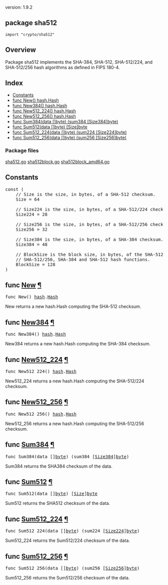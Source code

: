 version: 1.9.2
## package sha512

  `import "crypto/sha512"`

## Overview

Package sha512 implements the SHA-384, SHA-512, SHA-512/224, and SHA-512/256
hash algorithms as defined in FIPS 180-4.

## Index

- [Constants](#pkg-constants)
- [func New() hash.Hash](#New)
- [func New384() hash.Hash](#New384)
- [func New512_224() hash.Hash](#New512_224)
- [func New512_256() hash.Hash](#New512_256)
- [func Sum384(data []byte) (sum384 [Size384]byte)](#Sum384)
- [func Sum512(data []byte) [Size]byte](#Sum512)
- [func Sum512_224(data []byte) (sum224 [Size224]byte)](#Sum512_224)
- [func Sum512_256(data []byte) (sum256 [Size256]byte)](#Sum512_256)

### Package files
 [sha512.go](//github.com/golang/go/blob/2ea7d3461bb41d0ae12b56ee52d43314bcdb97f9/src/crypto/sha512/sha512.go) [sha512block.go](//github.com/golang/go/blob/2ea7d3461bb41d0ae12b56ee52d43314bcdb97f9/src/crypto/sha512/sha512block.go) [sha512block_amd64.go](//github.com/golang/go/blob/2ea7d3461bb41d0ae12b56ee52d43314bcdb97f9/src/crypto/sha512/sha512block_amd64.go)

<h2 id="pkg-constants">Constants</h2>

<pre>const (
    <span class="comment">// Size is the size, in bytes, of a SHA-512 checksum.</span>
    <span id="Size">Size</span> = 64

    <span class="comment">// Size224 is the size, in bytes, of a SHA-512/224 checksum.</span>
    <span id="Size224">Size224</span> = 28

    <span class="comment">// Size256 is the size, in bytes, of a SHA-512/256 checksum.</span>
    <span id="Size256">Size256</span> = 32

    <span class="comment">// Size384 is the size, in bytes, of a SHA-384 checksum.</span>
    <span id="Size384">Size384</span> = 48

    <span class="comment">// BlockSize is the block size, in bytes, of the SHA-512/224,</span>
    <span class="comment">// SHA-512/256, SHA-384 and SHA-512 hash functions.</span>
    <span id="BlockSize">BlockSize</span> = 128
)</pre>


<h2 id="New">func <a href="//github.com/golang/go/blob/2ea7d3461bb41d0ae12b56ee52d43314bcdb97f9/src/crypto/sha512/sha512.go#L118">New</a>
    <a href="#New">¶</a></h2>
<pre>func New() <a href="/hash/">hash</a>.<a href="/hash/#Hash">Hash</a></pre>

New returns a new hash.Hash computing the SHA-512 checksum.

<h2 id="New384">func <a href="//github.com/golang/go/blob/2ea7d3461bb41d0ae12b56ee52d43314bcdb97f9/src/crypto/sha512/sha512.go#L139">New384</a>
    <a href="#New384">¶</a></h2>
<pre>func New384() <a href="/hash/">hash</a>.<a href="/hash/#Hash">Hash</a></pre>

New384 returns a new hash.Hash computing the SHA-384 checksum.

<h2 id="New512_224">func <a href="//github.com/golang/go/blob/2ea7d3461bb41d0ae12b56ee52d43314bcdb97f9/src/crypto/sha512/sha512.go#L125">New512_224</a>
    <a href="#New512_224">¶</a></h2>
<pre>func New512_224() <a href="/hash/">hash</a>.<a href="/hash/#Hash">Hash</a></pre>

New512_224 returns a new hash.Hash computing the SHA-512/224 checksum.

<h2 id="New512_256">func <a href="//github.com/golang/go/blob/2ea7d3461bb41d0ae12b56ee52d43314bcdb97f9/src/crypto/sha512/sha512.go#L132">New512_256</a>
    <a href="#New512_256">¶</a></h2>
<pre>func New512_256() <a href="/hash/">hash</a>.<a href="/hash/#Hash">Hash</a></pre>

New512_256 returns a new hash.Hash computing the SHA-512/256 checksum.

<h2 id="Sum384">func <a href="//github.com/golang/go/blob/2ea7d3461bb41d0ae12b56ee52d43314bcdb97f9/src/crypto/sha512/sha512.go#L251">Sum384</a>
    <a href="#Sum384">¶</a></h2>
<pre>func Sum384(data []<a href="/builtin/#byte">byte</a>) (sum384 [<a href="#Size384">Size384</a>]<a href="/builtin/#byte">byte</a>)</pre>

Sum384 returns the SHA384 checksum of the data.

<h2 id="Sum512">func <a href="//github.com/golang/go/blob/2ea7d3461bb41d0ae12b56ee52d43314bcdb97f9/src/crypto/sha512/sha512.go#L243">Sum512</a>
    <a href="#Sum512">¶</a></h2>
<pre>func Sum512(data []<a href="/builtin/#byte">byte</a>) [<a href="#Size">Size</a>]<a href="/builtin/#byte">byte</a></pre>

Sum512 returns the SHA512 checksum of the data.

<h2 id="Sum512_224">func <a href="//github.com/golang/go/blob/2ea7d3461bb41d0ae12b56ee52d43314bcdb97f9/src/crypto/sha512/sha512.go#L261">Sum512_224</a>
    <a href="#Sum512_224">¶</a></h2>
<pre>func Sum512_224(data []<a href="/builtin/#byte">byte</a>) (sum224 [<a href="#Size224">Size224</a>]<a href="/builtin/#byte">byte</a>)</pre>

Sum512_224 returns the Sum512/224 checksum of the data.

<h2 id="Sum512_256">func <a href="//github.com/golang/go/blob/2ea7d3461bb41d0ae12b56ee52d43314bcdb97f9/src/crypto/sha512/sha512.go#L271">Sum512_256</a>
    <a href="#Sum512_256">¶</a></h2>
<pre>func Sum512_256(data []<a href="/builtin/#byte">byte</a>) (sum256 [<a href="#Size256">Size256</a>]<a href="/builtin/#byte">byte</a>)</pre>

Sum512_256 returns the Sum512/256 checksum of the data.


